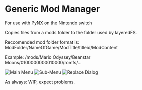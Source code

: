 # Generic Mod Manager
For use with [PyNX](https://github.com/nx-python/PyNX) on the Nintendo switch

Copies files from a mods folder to the folder used by layeredFS.

Reccomended mod folder format is: ModFolder/NameOfGame/ModTitle/titleid/ModContent

Example: /mods/Mario Odyssey/Beanstar Moons/0100000000010000/romfs/...

![Main Menu](https://image.ibb.co/gFMGLK/2018090302310900_DB1426_D1_DFD034027_CECDE9_C2_DD914_B8.jpg)
![Sub-Menu](https://image.ibb.co/kEnqfK/2018090302312300_DB1426_D1_DFD034027_CECDE9_C2_DD914_B8.jpg)
![Replace Dialog](https://image.ibb.co/hvn1nz/2018090302312800_DB1426_D1_DFD034027_CECDE9_C2_DD914_B8.jpg)

As always: WIP, expect problems.
